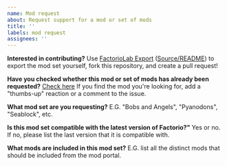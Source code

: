 ```yaml
---
name: Mod request
about: Request support for a mod or set of mods
title: ''
labels: mod request
assignees: ''
---
```


**Interested in contributing?**
Use [FactorioLab Export](https://mods.factorio.com/mod/factoriolab-export) ([Source/README](https://github.com/factoriolab/factoriolab-export)) to export the mod set yourself, fork this repository, and create a pull request!

**Have you checked whether this mod or set of mods has already been requested?**
[Check here](https://github.com/factoriolab/factoriolab/issues?q=is%3Aopen+is%3Aissue+label%3A%22mod+support%22)
If you find the mod you're looking for, add a "thumbs-up" reaction or a comment to the issue.

**What mod set are you requesting?**
E.G. "Bobs and Angels", "Pyanodons", "Seablock", etc.

**Is this mod set compatible with the latest version of Factorio?"**
Yes or no. If no, please list the last version that it is compatible with.

**What mods are included in this mod set?**
E.G. list all the distinct mods that should be included from the mod portal.
